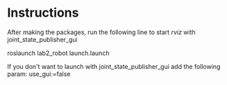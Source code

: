 # Instructions

After making the packages, run the following line to start _rviz_ with joint\_state\_publisher\_gui

roslaunch lab2\_robot launch.launch

If you don't want to launch with joint\_state\_publisher\_gui add the following param: use\_gui:=false
